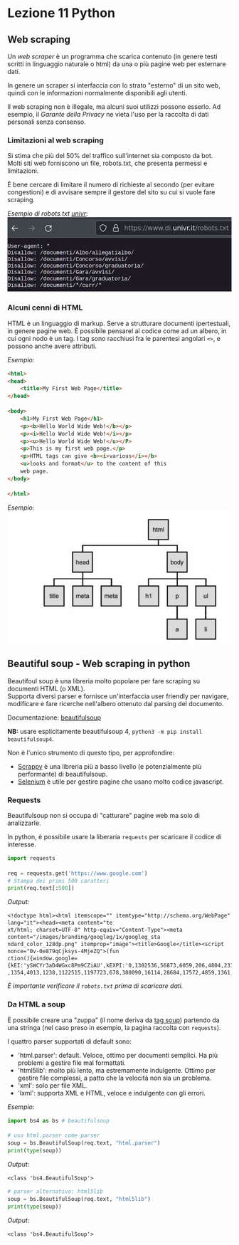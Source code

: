 # Lezione 11 Python

## Web scraping

Un *web scraper* è un programma che scarica contenuto (in genere testi scritti in
linguaggio naturale o html) da una o più pagine web per esternare dati.

In genere un scraper si interfaccia con lo strato "esterno" di un sito web, quindi
con le informazioni normalmente disponibili agli utenti. 

Il web scraping non è illegale, ma alcuni suoi utilizzi possono esserlo. Ad esempio,
il *Garante della Privacy* ne vieta l'uso per la raccolta di dati personali senza 
consenso.

### Limitazioni al web scraping
Si stima che più del 50% del traffico sull'internet sia composto da bot. <br>
Molti siti web forniscono un file, robots.txt, che presenta permessi e limitazioni. <br>

È bene cercare di limitare il numero di richieste al secondo (per evitare congestioni) e
di avvisare sempre il gestore del sito su cui si vuole fare scraping.

*Esempio di robots.txt [univr](https://www.di.univr.it/robots.txt)*:
![esempio1](esempio1.PNG)

### Alcuni cenni di HTML
HTML è un linguaggio di markup. Serve a strutturare documenti ipertestuali, in genere
pagine web. È possibile pensarel al codice come ad un albero, in cui ogni nodo è un 
tag. I tag sono racchiusi fra le parentesi angolari `<>`, e possono anche avere attributi.

*Esempio:*
```html
<html>
<head>
    <title>My First Web Page</title>
</head>

<body>
    <h1>My First Web Page</h1>
    <p><b>Hello World Wide Web!</b></p>
    <p><i>Hello World Wide Web!</i></p>
    <p><u>Hello World Wide Web!</u></P>
    <p>This is my first web page.</p>
    <p>HTML tags can give <b><i>various</i></b>
    <u>looks and format</u> to the content of this
    web page.
</body>

</html>
```
*Esempio:*
![esempio2](esempio2.PNG)

## Beautiful soup - Web scraping in python

Beautifoul soup è una libreria molto popolare per fare scraping su documenti HTML 
(o XML). <br>
Supporta diversi parser e fornisce un'interfaccia user friendly per navigare, 
modificare e fare ricerche nell'albero ottenuto dal parsing del documento.

Documentazione: [beautifulsoup](https://beautiful-soup-4.readthedocs.io/en/latest/)

**NB:** usare esplicitamente beautifulsoup 4, `python3 -m pip install beautifulsoup4`.

Non è l'unico strumento di questo tipo, per approfondire:
+ [Scrappy](https://scrapy.org/) è una libreria più a basso livello (e potenzialmente più performante) 
di beautifulsoup.
+ [Selenium](https://www.selenium.dev/) è utile per gestire pagine che usano molto codice javascript.

### Requests

Beautifulsoup non si occupa di "catturare" pagine web ma solo di analizzarle.

In python, è possibile usare la liberaria `requests` per scaricare il codice di interesse.
```Python
import requests

req = requests.get('https://www.google.com')
# Stampa dei primi 500 caratteri
print(req.text[:500])
```
*Output:*
```
<!doctype html><html itemscope="" itemtype="http://schema.org/WebPage" lang="it"><head><meta content="te
xt/html; charset=UTF-8" http-equiv="Content-Type"><meta content="/images/branding/googleg/1x/googleg_sta
ndard_color_128dp.png" itemprop="image"><title>Google</title><script nonce="0v-0e879qCjksys-4MjeZQ">(fun
ction(){window.google={kEI:'ySWCYr3aD4WGxc8Pm9CZiAU',kEXPI:'0,1302536,56873,6059,206,4804,2316,383,246,5
,1354,4013,1238,1122515,1197723,678,380090,16114,28684,17572,4859,1361,284,12032,474'}})
```
*È importante verificare il `robots.txt` prima di scaricare dati.*

### Da HTML a soup

È possibile creare una "zuppa" (il nome deriva da [tag soup](https://en.wikipedia.org/wiki/Tag_soup))
partendo da una stringa (nel caso preso in esempio, la pagina raccolta con `requests`).

I quattro parser supportati di default sono:
- 'html.parser': default. Veloce, ottimo per documenti semplici. Ha più problemi
a gestire file mal formattati.
- 'html5lib': molto più lento, ma estremamente indulgente. Ottimo per gestire file
complessi, a patto che la velocità non sia un problema.
- 'xml': solo per file XML.
- 'lxml': supporta XML e HTML, veloce e indulgente con gli errori.

*Esempio*:
```Python
import bs4 as bs # beautifulsoup

# uso html.parser come parser
soup = bs.BeautifulSoup(req.text, "html.parser")
print(type(soup))
```
*Output*:
```
<class 'bs4.BeautifulSoup'>
```
```Python
# parser alternativo: html5lib
soup = bs.BeautifulSoup(req.text, "html5lib")
print(type(soup))
```
*Output*:
```
<class 'bs4.BeautifulSoup'>
```
